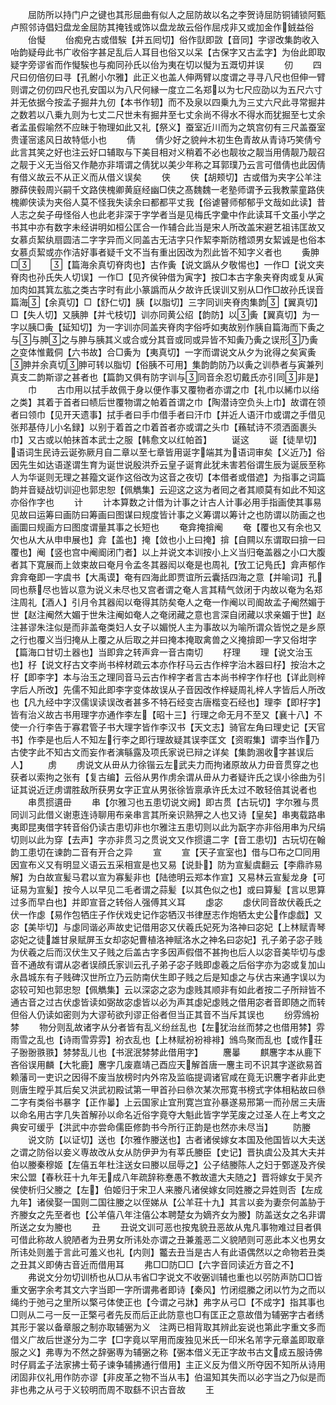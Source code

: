 <!-- { "loadSidebar": true } -->
　　屈防所以持门户之键也其形屈曲有似人之屈防故以名之李贺诗屈防铜铺锁阿甄卢照邻诗倡妇盘龙金屈防其掩钱或饰以盘龙故云俗作屈戍非又或加金作銊益俗
　　佁懝
　　佁痴皃古或借騃【并五囘切】俗作獃即敳【音同】字谬改集韵收入咍韵疑母此书广收俗字甚足乱后人耳目也俗又以呆【古保字又古孟字】为佁此即取疑字旁谬省而作懝騃也与痴同孙氏以佁为夷在切以懝为五溉切并误
　　仞
　　四尺曰仞倍仞曰寻【孔鲋小尔雅】此正义也盖人伸两臂以度谓之寻寻八尺也但伸一臂则谓之仞仞四尺也孔安国以为八尺何縁一度立二名郑以为七尺应劭以为五尺六寸并无依据今按孟子掘井九仞【本书作轫】而不及泉以四乗九为三丈六尺此寻常掘井之数若以八乗九则为七丈二尺世未有掘井至七丈余尚不得水不得水而犹掘至七丈余者孟虽假喻然不应昧于物理如此又礼【祭义】蚕室近川而为之筑宫仞有三尺盖蚕室贵谨宻逺风日故特低小也
　　倩
　　倩少好之貌艸木初生色青故从青诗巧笑倩兮此言其笑之好也注云好口辅取与下美目相对义稍着不必也靓妆之靓当用倩靓乃靓召之靓于义无当俗又作靘亦非壻谓之倩犹以美少年称之耳郭璞乃云言可借倩也此因倩有借义故云不从正义而从借义误矣
　　侠
　　侠【胡颊切】古或借为夹字公羊注滕薛侠毂周兴嗣千文路侠槐卿黄庭经幽□侠之髙魏魏一老塾师谓予云我教蒙童路侠槐卿侠读为夹俗人莫不怪我失读余曰都都平丈我【俗谑瞽师郁郁乎文哉如此读】昔人志之矣子毋怪俗人也此老非深于字学者当是见梅氏字彚中作此读耳千文虽小学之书其中亦有数字未经讲明如桓公匡合一作辅合此当是宋人所改盖宋避艺祖讳匡故又女慕贞絜纨扇圆洁二字字异而义同盖古无洁字只作絜李斯防稽颂男女絜诚是也俗本女慕贞絜或亦作洁好事者疑千文不当有重出因改为烈此皆不知字义者也
　　夤胂□
　　【篇海余真切脊肉也】古作夤【说文譌从夕敬惕也】一作□【说文夹脊肉也孙氏失人切误】一作□【见齐侯钟借为寅字】按□本古字象夹脊肉或复从寅加肉如其箕厷肱之类古字时有此小篆譌而从夕故许氏误训又别从□作□故孙氏误音篇海【余真切】□【舒仁切】胰【以脂切】三字同训夹脊肉集韵【翼真切】□【失人切】又胰胂【并弋枝切】训亦同黄公绍【韵防】以夤【翼真切】为一字以胰□夤【延知切】为一字训亦同盖夹脊肉字俗呼如夷故别作胰自篇海而下夤之与与胂之与胂与胰其义或合或分其音或同或异皆不知夤乃夤之误形乃夤之变体惟戴侗【六书故】合□夤为【夷真切】一字而谓说文从夕为讹得之矣寅夤胂并余真切胂可转以脂切【俗胰不可用】集韵韵防乃以夤之训恭者与寅兼列真支二韵斯谬之甚者也【篇韵又俱有防字训与同音余忍切戴氏亦引同非是】
　　巾
　　古巾用以拭手故佩于身以便作事又覆物者亦谓之巾【礼巾以絺巾以绤之类】其着于首者曰帻后世覆物谓之帕着首谓之巾【陶潜诗空负头上巾】故谓在领者曰领巾【见开天遗事】拭手者曰手巾借手者曰汗巾【并近人语汗巾或谓之手借见张邦基侍儿小名録】以别于着首之巾着首者亦或谓之头巾【蘓轼诗不须洒面裹头巾】又古或以帕抹首本武士之服【韩愈文以红帕首】
　　诞这
　　诞【徒旱切】语词生民诗云诞弥厥月自二章以至七章皆用诞字端其为语词审矣【义近乃】俗因先生如达语遂谓生育为诞世说殷洪乔云皇子诞育此犹未害若俗谓生辰为诞辰至称人为华诞则无理之甚籀文诞作这俗改为这音之夜切【本借者或借遮】为指事之词篇韵并音疑战切训迎也郭忠恕【佩觹集】云迎这之这为者囘之者其顺莫有如此不知这亦俗作字也
　　计
　　计本算数之计借为计事之计古人计事必用手指画使其事易见故曰运筹曰画防曰筹画曰图谋曰规度皆计事之义筹谓以筹计之也防谓以防画之也画圜曰规画方曰图度谓量其事之长短也
　　奄弇掩揜阉
　　奄【覆也又有余也又欠也从大从申申展也】弇【盖也】掩【敛也小上曰掩】揜【自闗以东谓取曰揜一曰覆也】阉【竖也宫中阉阍闭门者】以上并说文本训按小上义当归奄盖器之小口大腹者其下寛展而上敛束故曰奄月令孟冬其器闳以奄是也周礼【攷工记鳬氏】弇声郁作弇弇奄即一字虞书【大禹谟】奄有四海此即贾谊所云囊括四海之意【并喻词】孔同也蔡尽也皆以意为说义未尽也又宫者谓之奄人言其精气敛闭于内故以奄为名郑注周礼【酒人】引月令其器闳以奄得其防矣奄人之奄一作阉以司阍故孟子阉然媚于世【赵注阉然大媚于世朱注阉如奄人之奄闭藏之意也言深自闭藏以求亲媚于世】赵注甚谬朱注似是而非盖奄类妇人女子以媚悦人主为事故以为喻所谓众皆悦之是乡原之行也覆义当归掩从上覆之从后取之并曰掩本掩取禽兽之义掩揜即一字又俗坩字【篇海口甘切土器也】当即弇之转声弇一音古南切
　　杍理
　　理【说文治玉也】杍【说文杍古文李尚书梓材疏云本亦作杍马云古作梓字治木器曰杍】按治木之杍【即李字】本与治玉之理同音马云古作梓字者言古本尚书梓字作杍也【详此则梓字后人所改】先儒不知此即李字变体故误从子音因改作梓疑周礼梓人字皆后人所改也【凡九经中字汉儒误读误改者甚多不特石经变古唐楷变石经也】理李【即杍字】皆有治义故古书用理字亦通作李左【昭十三】行理之命无月不至又【襄十八】不使一介行李告于寡君管子书大理字皆作李汉书【天文志】骑官左角曰理史记【天官书】作李是也后人不知左行李之即行理故疑其误李匡文【资暇集】谓李当作乃古使字此不知古文而妄作者演緐露及项氏家说已辩之详矣【集韵溷收字甚误后人】
　　虏
　　虏说文从毌从力徐锴云左武夫力而拘诸原故从力毌音贯穿之也获者以索拘之张有【复古编】云俗从男作虏余谓从毌从力者疑许氏之误小徐曲为引证其说近迂虏谓胜敌所获男女字正宜从男张徐皆禀承许氏太过不敢轻倍其说者也
　　串贯掼遦毌
　　串【尔雅习也五患切说文阙】即古贯【古玩切】字尔雅与贯同训习此借义谢恵连诗聊用布亲串言其所亲识熟狎之人也又诗【皇矣】串夷载路串夷即昆夷借字转音俗仍读古患切非也尔雅注五患切则以此为翫字亦非俗用串为尺绢切则以此为穿【去声】字亦非贯习之贯说文又作掼遦二字【音工患切】古玩切在翰韵工患切在谏韵二音有开合之异
　　宣
　　宣【天子宣室也】借与□布之□同用因宣布义又有明显义语云五采相宣是也又易【说卦】防为宣髪虞翻云【李鼎祚易解】为白故宣髪马君以宣为寡髪非也【陆徳明云郑本作宣】又易林云宣髪龙身【可证易为宣髪】按今人以早见二毛者谓之蒜髪【以其色似之也】或曰算髪【言以思算过多而早白也】并即宣音之转俗人强傅其义耳
　　虙宓
　　虙伏同音故伏羲氏之伏一作虙【易作包牺庄子作伏戏史记作宓牺汉书律歴志作炮牺太史公作虙戯】又宓【美毕切】与虙同谐必声故史记借用宓又伏羲氏妃死为洛神曰宓妃【上林赋青琴宓妃之徒雄甘泉赋屏玉女却宓妃曹植洛神赋洛水之神名曰宓妃】孔子弟子宓子贱为伏羲之后而汉伏生又子贱之后盖古字多因声假借不甚拘也后人以宓音美毕切与虙音不通故有谓从宓者误顔氏家训云孔子弟子宓子贱即虙羲之后俗字亦为宓或复加山永昌城东有子贱碑汉世所立乃云防南伏生即子贱之后是知虙之与伏古来通字误以为宓较可知也郭忠恕【佩觹集】云以深宓之宓为虙贱其顺非有如此者按二子所辩皆不通古音之过古伏虙皆读如弼故宓虙皆以必为声其虙妃虙贱之借用宓者音即随之而转但俗人仍读如密则为大谬茍欲刋谬正俗者但当正其音不当斥其误也
　　纷雰鳻衯棼
　　物分则乱故诸字从分者皆有乱义纷丝乱也【左犹治丝而棼之也借用棼】雰雨雪之乱也【诗雨雪雰雰】衯衣乱也【上林赋衯衯裶裶】鳻鸟聚而乱也【或作荘子翂翂翐翐】棼棼乱儿也【书泯泯棼棼此借用字】
　　麐曓
　　麒麐字本从鹿下吝俗误用麟【大牝鹿】麐字几废嘉靖己酉应天解首唐一麐主司不识其字遂欲易首赖藩司一吏识之因得不废当放榜时内外帘及监临提调诸官咸在竟无识麐字者非此吏则唐生瞠乎其后矣又洪武初殿试第一甲首孙曰叅次某次邢寛书榜式字体相粘故曰叅二字有类俗书暴字【正作曓】上云国家止宜刑寛岂宜孙暴遂易邢第一而孙居三夫唐以命名用古字几失首解孙以命名近俗字竟夺大魁此皆字学芜废之过圣人在上考文之典安可缓乎【洪武中亦尝命儒臣修韵书今所行正韵是也然亦未尽当】
　　防媵
　　说文防【以证切】送也【尔雅作媵送也】古者诸侯嫁女本国及他国皆以大夫送之谓之防俗以妾义専故改从女从防伊尹为有莘氏媵臣【史记】晋执虞公及其大夫并伯以媵秦穆姬【左僖五年杜注送女曰媵以屈辱之】公子结媵陈人之妇于鄄遂及齐侯宋公盟【春秋荘十九年无成八年疏辞称惷愚不教故遣大夫随之】晋将嫁女于吴齐侯使析归父媵之【左】伯姬归于宋卫人来媵凡诸侯嫁女同姓媵之异姓则否【左成九年】诸侯娶一国则二国往媵之以侄娣从【公羊荘十九】其言以妾为妻奈何盖胁于齐媵女之先至者也【公羊僖八年注僖公本聘楚女为嫡齐女为媵】防盖送女之名非谓所送之女为媵也
　　丑
　　丑说文训可恶也按鬼貌丑恶故从鬼凡事物难过目者俱可借此称故人貌陋者为丑男女所讳处亦谓之丑兼羞恶二义貌陋则可恶此本义也男女所讳处则羞于言此可羞义也礼【内则】龞去丑当是古人有此语偶然以之命物若丑类之丑其义即俦古音近而借用耳
　　弗□□防□□【六字音同读近方音之不】
　　弗说文分勿切训桥也从□从韦省□字说文不收弻训辅也重也以弜防声防□□皆重文弻字余考其文六字当即一字所谓弗者即诗【秦风】竹闭绲縢之闭以竹为之而以绳约于弛弓之里所以檠弓体使正也【今谓之弓牀】弗字从弓□【不成字】指其事也□则从二弓一反一正檠弓者先反而后正此防意也□有匡正之意故借为辅弻字古者绣其形于裳以备章服之制亦取辅弻为义　注两已相背取其辨此妄说也第此字重文多而借义广故后世遂分为二字【□字竟以罕用而废独见米氏一印米名芾字元章盖即取章服之义】弗専为不然之辞弻専为辅弻之称【弻本借义无正字故书古文成五服诗佛时仔肩孟子法家拂士荀子谏争辅拂通行借用】主正义反为借义所夺因不知所从诗用闭固非仪礼用作防亦谬【非皮革之物不当从韦】伯温知其失而以必字当之乃似是而非也弗之从弓于义较明而周不取繇不识古音故
　　王
